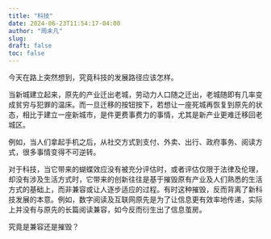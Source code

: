 ```yaml
---
title: "科技"
date: 2024-06-23T11:54:17-04:00
author: "周未凡"
slug:
draft: false
toc: false
---
```

今天在路上突然想到，究竟科技的发展路径应该怎样。

当新城建立起来，原先的产业迁出老城，劳动力人口随之迁出，老城随即有几率变成贫穷与犯罪的温床。而一旦迁移的按钮按下，若想让一座死城再恢复到原先的状态，相比于建立一座新城市，是件更费事费力的事情，尤其是新产业更难迁移回老城区。

例如，当人们拿起手机之后，从社交方式到支付、外卖、出行、政府事务、阅读方式，很多事情变得不可逆转。

对于科技，当它带来的蝴蝶效应没有被充分评估时，或者评估仅限于法律及伦理，却没有涉及生活方式时，它带来的创新往往是基于摧毁原有产业及人们熟悉的生活方式的基础上，而非兼容或让人逐步适应的过程。有时这种摧毁，反而背离了新科技发展的本意。例如，数字阅读及互联网原先是为了让信息更有效率地传递，实际上并没有与原先的长篇阅读兼容，如今反而衍生出了信息茧房。

究竟是兼容还是摧毁？